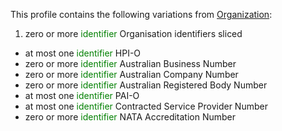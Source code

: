 This profile contains the following variations from [Organization](http://hl7.org/fhir/STU3/Organization):

1. zero or more <span style='color:green'> identifier </span> Organisation identifiers sliced
  * at most one <span style='color:green'> identifier </span> HPI-O
  * zero or more <span style='color:green'> identifier </span> Australian Business Number
  * zero or more <span style='color:green'> identifier </span> Australian Company Number
  * zero or more <span style='color:green'> identifier </span> Australian Registered Body Number
  * at most one <span style='color:green'> identifier </span> PAI-O
  * at most one <span style='color:green'> identifier </span> Contracted Service Provider Number
  * zero or more <span style='color:green'> identifier </span> NATA Accreditation Number